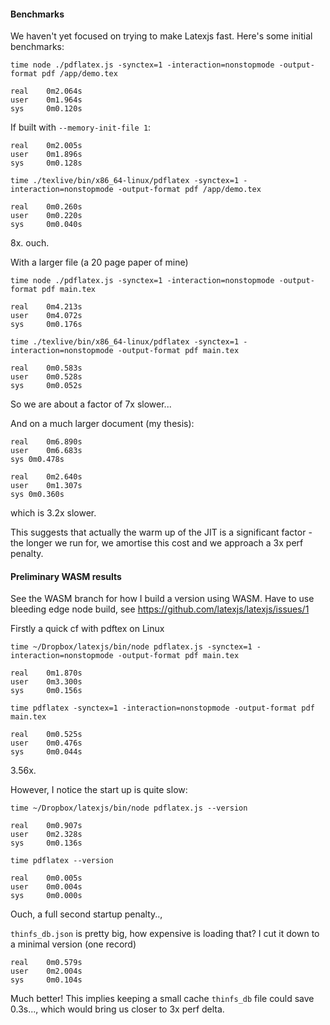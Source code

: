 #### Benchmarks
We haven't yet focused on trying to make Latexjs fast. Here's some initial benchmarks:

```
time node ./pdflatex.js -synctex=1 -interaction=nonstopmode -output-format pdf /app/demo.tex
```

```
real    0m2.064s
user    0m1.964s
sys     0m0.120s
```
If built with `--memory-init-file 1`:
```
real    0m2.005s
user    0m1.896s
sys     0m0.128s
```

```
time ./texlive/bin/x86_64-linux/pdflatex -synctex=1 -interaction=nonstopmode -output-format pdf /app/demo.tex
```
```
real    0m0.260s
user    0m0.220s
sys     0m0.040s
```
8x. ouch.

With a larger file (a 20 page paper of mine)
```
time node ./pdflatex.js -synctex=1 -interaction=nonstopmode -output-format pdf main.tex
```
```
real    0m4.213s
user    0m4.072s
sys     0m0.176s
```

```
time ./texlive/bin/x86_64-linux/pdflatex -synctex=1 -interaction=nonstopmode -output-format pdf main.tex
```
```
real    0m0.583s
user    0m0.528s
sys     0m0.052s
```
So we are about a factor of 7x slower...

And on a much larger document (my thesis):

```
real	0m6.890s
user	0m6.683s
sys	0m0.478s
```

```
real	0m2.640s
user	0m1.307s
sys	0m0.360s
```

which is 3.2x slower.

This suggests that actually the warm up of the JIT is a significant factor - the longer we run for, we amortise this cost and we approach a 3x perf penalty.



#### Preliminary WASM results

See the WASM branch for how I build a version using WASM. Have to use bleeding edge node build, see https://github.com/latexjs/latexjs/issues/1

Firstly a quick cf with pdftex on Linux

```
time ~/Dropbox/latexjs/bin/node pdflatex.js -synctex=1 -interaction=nonstopmode -output-format pdf main.tex
```
```
real    0m1.870s
user    0m3.300s
sys     0m0.156s
```

```
time pdflatex -synctex=1 -interaction=nonstopmode -output-format pdf main.tex
```
```
real    0m0.525s
user    0m0.476s
sys     0m0.044s
```
3.56x.

However, I notice the start up is quite slow:
```
time ~/Dropbox/latexjs/bin/node pdflatex.js --version
```
```
real    0m0.907s
user    0m2.328s
sys     0m0.136s
```

```
time pdflatex --version
```
```
real    0m0.005s
user    0m0.004s
sys     0m0.000s
```
Ouch, a full second startup penalty..,

`thinfs_db.json` is pretty big, how expensive is loading that? I cut it down to a minimal version (one record)
```
real    0m0.579s
user    0m2.004s
sys     0m0.104s
```
Much better! This implies keeping a small cache `thinfs_db` file could save 0.3s..., which would bring us closer to 3x perf delta.